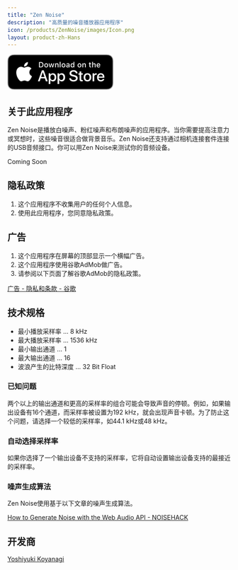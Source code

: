 ```yaml
---
title: "Zen Noise"
description: "高质量的噪音播放器应用程序"
icon: /products/ZenNoise/images/Icon.png
layout: product-zh-Hans
---
```


[![Download on the AppStore](/images/appstore_us.svg)]()

## 关于此应用程序

Zen Noise是播放白噪声、粉红噪声和布朗噪声的应用程序。当你需要提高注意力或冥想时，这些噪音很适合做背景音乐。Zen Noise还支持通过相机连接套件连接的USB音频接口。你可以用Zen Noise来测试你的音频设备。

Coming Soon

## 隐私政策

1. 这个应用程序不收集用户的任何个人信息。
2. 使用此应用程序，您同意隐私政策。

## 广告

1. 这个应用程序在屏幕的顶部显示一个横幅广告。
2. 这个应用程序使用谷歌AdMob做广告。
3. 请参阅以下页面了解谷歌AdMob的隐私政策。

[广告 - 隐私和条款 - 谷歌](https://policies.google.com/technologies/ads?hl=zh-Hans)

## 技术规格

- 最小播放采样率 ... 8 kHz
- 最大播放采样率 ... 1536 kHz
- 最小输出通道 ... 1
- 最大输出通道 ... 16
- 波浪产生的比特深度  ... 32 Bit Float

### 已知问题


两个以上的输出通道和更高的采样率的组合可能会导致声音的停顿。例如，如果输出设备有16个通道，而采样率被设置为192 kHz，就会出现声音卡顿。为了防止这个问题，请选择一个较低的采样率，如44.1 kHz或48 kHz。

### 自动选择采样率


如果你选择了一个输出设备不支持的采样率，它将自动设置输出设备支持的最接近的采样率。

### 噪声生成算法


Zen Noise使用基于以下文章的噪声生成算法。

[How to Generate Noise with the Web Audio API - NOISEHACK](https://noisehack.com/generate-noise-web-audio-api/)

## 开发商

[Yoshiyuki Koyanagi](https://moutend.github.io/)
